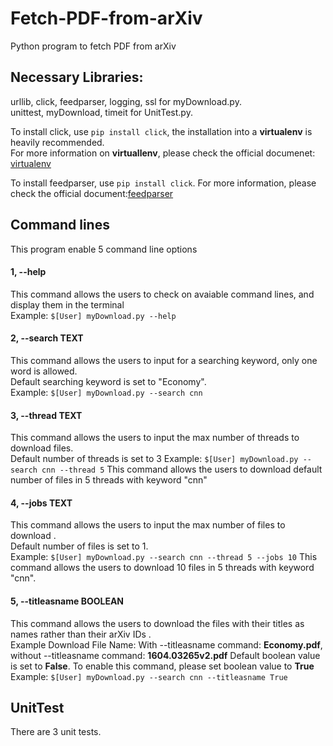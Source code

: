 # Fetch-PDF-from-arXiv
Python program to fetch PDF from arXiv

## Necessary Libraries:
urllib, click, feedparser, logging, ssl for myDownload.py.\
unittest, myDownload, timeit for UnitTest.py.

To install click, use ```pip install click```, the installation into a **virtualenv** is heavily recommended.\
For more information on **virtuallenv**, please check the official documenet: [virtualenv](https://click.palletsprojects.com/en/5.x/quickstart/)

To install feedparser, use ```pip install click```. For more information, please check the official document:[feedparser](https://pypi.org/project/feedparser/)

## Command lines
This program enable 5 command line options
####  1, --help 
This command allows the users to check on avaiable command lines, and display them in the terminal\
Example: ```$[User] myDownload.py --help```

####  2, --search TEXT 
This command allows the users to input for a searching keyword, only one word is allowed.\
Default searching keyword is set to "Economy".\
Example: ```$[User] myDownload.py --search cnn```

####  3, --thread TEXT 
This command allows the users to input the max number of threads to download files.\
Default number of threads is set to 3
Example: ```$[User] myDownload.py --search cnn --thread 5```
This command allows the users to download default number of files in 5 threads with keyword "cnn"

####  4, --jobs TEXT 
This command allows the users to input the max number of files to download .\
Default number of files is set to 1.\
Example: ```$[User] myDownload.py --search cnn --thread 5 --jobs 10```
This command allows the users to download 10 files in 5 threads with keyword "cnn".

####  5, --titleasname BOOLEAN 
This command allows the users to download the files with their titles as names rather than their arXiv IDs .\
Example Download File Name: With --titleasname command: **Economy.pdf**, without --titleasname command: **1604.03265v2.pdf**
Default boolean value is set to **False**. To enable this command, please set boolean value to **True**
Example: ```$[User] myDownload.py --search cnn --titleasname True```

## UnitTest
There are 3 unit tests.
